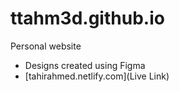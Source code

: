 # ttahm3d.github.io

Personal website

- Designs created using Figma
- [tahirahmed.netlify.com](Live Link)

